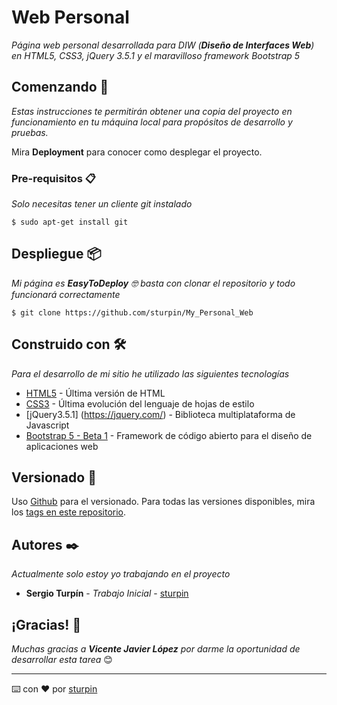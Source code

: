 # Web Personal

_Página web personal desarrollada para DIW (__Diseño de Interfaces Web__) en HTML5, CSS3, jQuery 3.5.1 y el maravilloso framework Bootstrap 5_

## Comenzando 🚀

_Estas instrucciones te permitirán obtener una copia del proyecto en funcionamiento en tu máquina local para propósitos de desarrollo y pruebas._

Mira **Deployment** para conocer como desplegar el proyecto.


### Pre-requisitos 📋

_Solo necesitas tener un cliente git instalado_

```
$ sudo apt-get install git 
```

## Despliegue 📦

_Mi página es __EasyToDeploy__ 🤓 basta con clonar el repositorio y todo funcionará correctamente_

```
$ git clone https://github.com/sturpin/My_Personal_Web
```

## Construido con 🛠️

_Para el desarrollo de mi sitio he utilizado las siguientes tecnologías_

* [HTML5](https://developer.mozilla.org/es/docs/HTML/HTML5) - Última versión de HTML
* [CSS3](https://developer.mozilla.org/es/docs/Archive/CSS3) - Última evolución del lenguaje de hojas de estilo
* [jQuery3.5.1] (https://jquery.com/) - Biblioteca multiplataforma de Javascript
* [Bootstrap 5 - Beta 1](https://getbootstrap.com/) - Framework de código abierto para el diseño de aplicaciones web

## Versionado 📌

Uso [Github](https://github.com/) para el versionado. Para todas las versiones disponibles, mira los [tags en este repositorio](https://github.com/sturpin/My_Personal_Web/tags).

## Autores ✒️

_Actualmente solo estoy yo trabajando en el proyecto_

* **Sergio Turpín** - *Trabajo Inicial* - [sturpin](https://github.com/sturpin/)

## ¡Gracias! 🎁

_Muchas gracias a __Vicente Javier López__ por darme la oportunidad de desarrollar esta tarea_ 😊


---
⌨️ con ❤️ por [sturpin](https://github.com/sturpin/) 